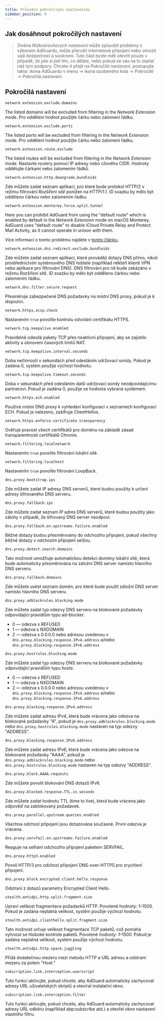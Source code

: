 ```yaml
---
title: Průvodce pokročilými nastaveními
sidebar_position: 9
---
```


## Jak dosáhnout pokročilých nastavení

> Změna *Nízkoúrovňových nastavení* může způsobit problémy s výkonem AdGuardu, může přerušit internetové připojení nebo ohrozit vaši bezpečnost a soukromí. Tuto část byste měli otevřít pouze v případě, že jste si jisti tím, co děláte, nebo pokud se vás na to zeptal náš tým podpory. Chcete-li přejít na *Pokročilá nastavení*, postupujte takto: ikona AdGuardu v menu → ikona ozubeného kola → Pokročilé → Pokročilá nastavení.

## Pokročilá nastavení

`network.extension.exclude.domains`

The listed domains will be excluded from filtering in the *Network Extension* mode. Pro oddělení hodnot použijte čárku nebo zalomení řádku.

`network.extension.exclude.ports`

The listed ports will be excluded from filtering in the *Network Extension* mode. Pro oddělení hodnot použijte čárku nebo zalomení řádku.

`network.extension.route.exclude`

The listed routes will be excluded from filtering in the *Network Extension* mode. Nastavte routery pomocí IP adresy nebo cílového CIDR. Hodnoty oddělujte čárkami nebo zalomením řádků.

`network.extension.http.downgrade.bundleids`

Zde můžete zadat seznam aplikací, pro které bude protokol HTTP/2 v režimu filtrování *Rozšíření sítě* ponížen na HTTP/1.1. ID svazku by mělo být odděleno čárkou nebo zalomením řádku.

`network.extension.monterey.force.split.tunnel`

Here you can prohibit AdGuard from using the "default route" which is enabled by default in the *Network Extension* mode on macOS Monterey. AdGuard uses "default route" to disable iCloud Private Relay and Protect Mail Activity, as it cannot operate in unison with them.

Více informací o tomto problému najdete v [tomto článku](../icloud-private-relay).

`network.extension.dns.redirect.exclude.bundleids`

Zde můžete zadat seznam aplikací, které provádějí dotazy DNS přímo, nikoli prostřednictvím systémového DNS řešitele (například někteří klienti VPN nebo aplikace pro filtrování DNS). DNS filtrování pro ně bude zakázáno v režimu *Rozšíření sítě*. ID svazku by mělo být odděleno čárkou nebo zalomením řádku.

`network.dns.filter.secure.request`

Přesměruje zabezpečené DNS požadavky na místní DNS proxy, pokud je k dispozici.

`network.https.ocsp.check`

Nastavením `true` povolíte kontrolu odvolání certifikátu HTTPS.

`network.tcp.keepalive.enabled`

Pravidelně odesílá pakety TCP přes neaktivní připojení, aby se zajistilo aktivity a obnovení časových limitů NAT.

`network.tcp.keepalive.interval.seconds`

Doba nečinnosti v sekundách před odesláním udržovací sondy. Pokud je zadána 0, systém použije výchozí hodnotu.

`network.tcp.keepalive.timeout.seconds`

Doba v sekundách před odesláním další udržovací sondy neodpovídajícímu partnerovi. Pokud je zadána 0, použije se hodnota vybraná systémem.

`network.https.ech.enabled`

Používá místní DNS proxy k vyhledání konfigurací v seznamech konfigurací ECH. Pokud je nalezeno, zašifruje ClientHellos.

`network.https.enforce.certificate.transparency`

Ověřuje pravost všech certifikátů pro doménu na základě zásad transparentnosti certifikátů Chrome.

`network.filtering.localnetwork`

Nastavením `true` povolíte filtrování lokální sítě.

`network.filtering.localhost`

Nastavením `true` povolíte filtrování LoopBack.

`dns.proxy.bootstrap.ips`

Zde můžete zadat IP adresy DNS serverů, které budou použity k určení adresy šifrovaného DNS serveru.

`dns.proxy.fallback.ips`

Zde můžete zadat seznam IP adres DNS serverů, které budou použity jako zálohy v případě, že šifrovaný DNS server neodpoví.

`dns.proxy.fallback.on.upstreams.failure.enabled`

Běžné dotazy budou přesměrovány do odchozího připojení, pokud všechny běžné dotazy v odchozím připojení selžou.

`dns.proxy.detect.search.domains`

Tato možnost umožňuje automatickou detekci domény lokální sítě, která bude automaticky přesměrována na záložní DNS server namísto hlavního DNS serveru.

`dns.proxy.fallback.domains`

Zde můžete uvést seznam domén, pro které bude použit záložní DNS server namísto hlavního DNS serveru.

`dns.proxy.adblockrules.blocking.mode`

Zde můžete zadat typ odezvy DNS serveru na blokované požadavky odpovídající pravidlům typu ad-blocker.

* 0 — odezva s REFUSED
* 1 — odezva s NXDOMAIN
* 2 — odezva s 0.0.0.0 nebo adresou uvedenou v `dns.proxy.blocking.response.IPv4.address` a/nebo `dns.proxy.blocking.response.IPv6.address`

`dns.proxy.hostrules.blocking.mode`

Zde můžete zadat typ odezvy DNS serveru na blokované požadavky odpovídající pravidlům typu hosts:

* 0 — odezva s REFUSED
* 1 — odezva s NXDOMAIN
* 2 — odezva s 0.0.0.0 nebo adresou uvedenou v `dns.proxy.blocking.response.IPv4.address` a/nebo `dns.proxy.blocking.response.IPv6.address`

`dns.proxy.blocking.response.IPv4.address`

Zde můžete zadat adresu IPv4, která bude vrácena jako odezva na blokované požadavky "A", pokud je `dns.proxy.adblockrules.blocking.mode` nebo `dns.proxy.hostrules.blocking.mode` nastaven na typ odezvy "ADDRESS".

`dns.proxy.blocking.response.IPv6.address`

Zde můžete zadat adresu IPv6, která bude vrácena jako odezva na blokované požadavky "AAAA", pokud je `dns.proxy.adblockrules.blocking.mode` nebo `dns.proxy.hostrules.blocking.mode` nastaven na typ odezvy "ADDRESS".

`dns.proxy.block.AAAA.requests`

Zde můžete povolit blokování DNS dotazů IPv6.

`dns.proxy.blocked.response.TTL.in.seconds`

Zde můžete zadat hodnotu TTL (time to live), která bude vrácena jako odpověď na zablokovaný požadavek.

`dns.proxy.parallel.upstream.queries.enabled`

Všechna odchozí připojení jsou dotazována současně. První odezva je vrácena.

`dns.proxy.servfail.on.upstreams.failure.enabled`

Reaguje na selhání odchozího připojení paketem SERVFAIL.

`dns.proxy.http3.enabled`

Povolí HTTP/3 pro odchozí připojení DNS-over-HTTPS pro zrychlení připojení.

`dns.proxy.block.encrypted.client.hello.response`

Odstraní z dotazů parametry Encrypted Client Hello.

`stealth.antidpi.http.split.fragment.size`

Upraví velikost fragmentace požadavků HTTP. Povolené hodnoty: 1–1500. Pokud je zadána neplatná velikost, systém použije výchozí hodnotu.

`stealth.antidpi.clienthello.split.fragment.size`

Tato možnost určuje velikost fragmentace TCP paketů, což pomáhá vyhnout se hluboké kontrole paketů. Povolené hodnoty: 1–1500. Pokud je zadána neplatná velikost, systém použije výchozí hodnotu.

`stealth.antidpi.http.space.juggling`

Přidá dodatečnou mezeru mezi metodu HTTP a URL adresu a odstraní mezeru za polem "Host:"

`subscription.link.interception.userscript`

Tuto funkci aktivujte, pokud chcete, aby AdGuard automaticky zachycoval adresy URL uživatelských skriptů a otevíral instalační okno.

`subscription.link.interception.filter`

Tuto funkci aktivujte, pokud chcete, aby AdGuard automaticky zachycoval adresy URL odběru (například abp:subscribe atd.) a otevřel okno nastavení vlastního filtru.

